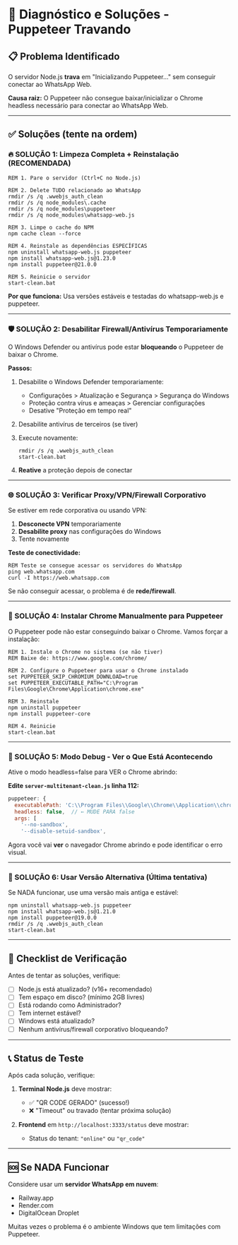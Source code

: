 # 🔧 Diagnóstico e Soluções - Puppeteer Travando

## 📋 Problema Identificado

O servidor Node.js **trava** em "Inicializando Puppeteer..." sem conseguir conectar ao WhatsApp Web.

**Causa raiz:** O Puppeteer não consegue baixar/inicializar o Chrome headless necessário para conectar ao WhatsApp Web.

---

## ✅ Soluções (tente na ordem)

### 🔥 SOLUÇÃO 1: Limpeza Completa + Reinstalação (RECOMENDADA)

```batch
REM 1. Pare o servidor (Ctrl+C no Node.js)

REM 2. Delete TUDO relacionado ao WhatsApp
rmdir /s /q .wwebjs_auth_clean
rmdir /s /q node_modules\.cache
rmdir /s /q node_modules\puppeteer
rmdir /s /q node_modules\whatsapp-web.js

REM 3. Limpe o cache do NPM
npm cache clean --force

REM 4. Reinstale as dependências ESPECÍFICAS
npm uninstall whatsapp-web.js puppeteer
npm install whatsapp-web.js@1.23.0
npm install puppeteer@21.0.0

REM 5. Reinicie o servidor
start-clean.bat
```

**Por que funciona:** Usa versões estáveis e testadas do whatsapp-web.js e puppeteer.

---

### 🛡️ SOLUÇÃO 2: Desabilitar Firewall/Antivírus Temporariamente

O Windows Defender ou antivírus pode estar **bloqueando** o Puppeteer de baixar o Chrome.

**Passos:**
1. Desabilite o Windows Defender temporariamente:
   - Configurações > Atualização e Segurança > Segurança do Windows
   - Proteção contra vírus e ameaças > Gerenciar configurações
   - Desative "Proteção em tempo real"

2. Desabilite antivírus de terceiros (se tiver)

3. Execute novamente:
   ```batch
   rmdir /s /q .wwebjs_auth_clean
   start-clean.bat
   ```

4. **Reative** a proteção depois de conectar

---

### 🌐 SOLUÇÃO 3: Verificar Proxy/VPN/Firewall Corporativo

Se estiver em rede corporativa ou usando VPN:

1. **Desconecte VPN** temporariamente
2. **Desabilite proxy** nas configurações do Windows
3. Tente novamente

**Teste de conectividade:**
```batch
REM Teste se consegue acessar os servidores do WhatsApp
ping web.whatsapp.com
curl -I https://web.whatsapp.com
```

Se não conseguir acessar, o problema é de **rede/firewall**.

---

### 🔧 SOLUÇÃO 4: Instalar Chrome Manualmente para Puppeteer

O Puppeteer pode não estar conseguindo baixar o Chrome. Vamos forçar a instalação:

```batch
REM 1. Instale o Chrome no sistema (se não tiver)
REM Baixe de: https://www.google.com/chrome/

REM 2. Configure o Puppeteer para usar o Chrome instalado
set PUPPETEER_SKIP_CHROMIUM_DOWNLOAD=true
set PUPPETEER_EXECUTABLE_PATH="C:\Program Files\Google\Chrome\Application\chrome.exe"

REM 3. Reinstale
npm uninstall puppeteer
npm install puppeteer-core

REM 4. Reinicie
start-clean.bat
```

---

### 🐛 SOLUÇÃO 5: Modo Debug - Ver o Que Está Acontecendo

Ative o modo headless=false para VER o Chrome abrindo:

**Edite `server-multitenant-clean.js` linha 112:**

```javascript
puppeteer: {
  executablePath: 'C:\\Program Files\\Google\\Chrome\\Application\\chrome.exe',
  headless: false,  // ← MUDE PARA false
  args: [
    '--no-sandbox',
    '--disable-setuid-sandbox',
```

Agora você vai **ver** o navegador Chrome abrindo e pode identificar o erro visual.

---

### 🔄 SOLUÇÃO 6: Usar Versão Alternativa (Última tentativa)

Se NADA funcionar, use uma versão mais antiga e estável:

```batch
npm uninstall whatsapp-web.js puppeteer
npm install whatsapp-web.js@1.21.0
npm install puppeteer@19.0.0
rmdir /s /q .wwebjs_auth_clean
start-clean.bat
```

---

## 🎯 Checklist de Verificação

Antes de tentar as soluções, verifique:

- [ ] Node.js está atualizado? (v16+ recomendado)
- [ ] Tem espaço em disco? (mínimo 2GB livres)
- [ ] Está rodando como Administrador?
- [ ] Tem internet estável?
- [ ] Windows está atualizado?
- [ ] Nenhum antivírus/firewall corporativo bloqueando?

---

## 📞 Status de Teste

Após cada solução, verifique:

1. **Terminal Node.js** deve mostrar:
   - ✅ "QR CODE GERADO" (sucesso!)
   - ❌ "Timeout" ou travado (tentar próxima solução)

2. **Frontend** em `http://localhost:3333/status` deve mostrar:
   - Status do tenant: `"online"` ou `"qr_code"`

---

## 🆘 Se NADA Funcionar

Considere usar um **servidor WhatsApp em nuvem**:
- Railway.app
- Render.com
- DigitalOcean Droplet

Muitas vezes o problema é o ambiente Windows que tem limitações com Puppeteer.

